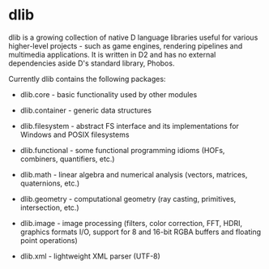 dlib
====
dlib is a growing collection of native D language libraries useful for various higher-level projects - such as game engines, rendering pipelines and multimedia applications. 
It is written in D2 and has no external dependencies aside D's standard library, Phobos.

Currently dlib contains the following packages:

* dlib.core - basic functionality used by other modules

* dlib.container - generic data structures

* dlib.filesystem - abstract FS interface and its implementations for Windows and POSIX filesystems

* dlib.functional - some functional programming idioms (HOFs, combiners, quantifiers, etc.)

* dlib.math - linear algebra and numerical analysis (vectors, matrices, quaternions, etc.)

* dlib.geometry - computational geometry (ray casting, primitives, intersection, etc.)

* dlib.image - image processing (filters, color correction, FFT, HDRI, graphics formats I/O, support for 8 and 16-bit RGBA buffers and floating point operations)

* dlib.xml - lightweight XML parser (UTF-8)
